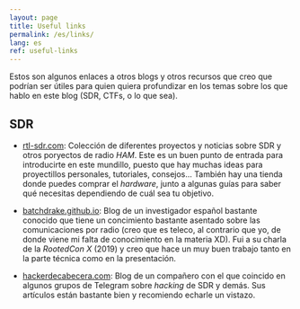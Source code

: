 ```yaml
---
layout: page
title: Useful links
permalink: /es/links/
lang: es
ref: useful-links
---
```



Estos son algunos enlaces a otros blogs y otros recursos que creo que podrían ser útiles
para quien quiera profundizar en los temas sobre los que hablo en este blog (SDR, CTFs, o
lo que sea).


## SDR

  - [rtl-sdr.com](https://www.rtl-sdr.com/): Colección de diferentes proyectos y noticias
	sobre SDR y otros poryectos de radio _HAM_. Este es un buen punto de entrada para
	introducirte en este mundillo, puesto que hay muchas ideas para proyectillos
	personales, tutoriales, consejos... También hay una tienda donde puedes comprar
	el _hardware_, junto a algunas guías para saber qué necesitas dependiendo de cuál
	sea tu objetivo.


  - [batchdrake.github.io](https://batchdrake.github.io/): Blog de un investigador
	español bastante conocido que tiene un concimiento bastante asentado sobre las
	comunicaciones por radio (creo que es teleco, al contrario que yo, de donde viene
	mi falta de conocimiento en la materia XD). Fui a su charla de la _RootedCon X_
	(2019) y creo que hace un muy buen trabajo tanto en la parte técnica como en la
	presentación.


  - [hackerdecabecera.com](https://www.hackerdecabecera.com/): Blog de un compañero con
	el que coincido en algunos grupos de Telegram sobre _hacking_ de SDR y demás. Sus
	artículos están bastante bien y recomiendo echarle un vistazo.

